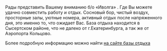Рады представить Вашему вниманию б/о «Иволга» . Где Вы можете удачно совместить работу и отдых. Сосновый бор, чистый воздух, просторные залы, уютные номера, активный отдых после напряженного дня, это именно то, что ожидает Вас. База отдыха находится в Сысертском районе, что не далеко от г.Екатеринбурга, а так же от Аэропорта Кольцово.

Более подробную информацию можно найти [на сайте базы отдыха](http://www.ivolga-ural.ru)